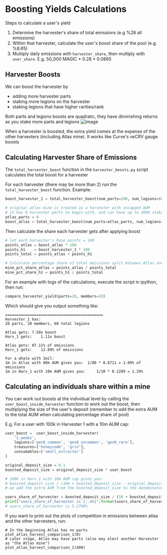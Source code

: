 # Boosting Yields Calculations

Steps to calculate a user's yield
1. Determine the harvester's share of total emissions (e.g %28 all emissions)
2. Within that harvester, calculate the user's boost share of the pool (e.g. %8.65)
3. Multiply daily emissions with `harvester_share`, then multiply with `user_share`. E.g. 50_000 MAGIC * 0.28 * 0.0865


## Harvester Boosts

We can boost the harvester by
  - adding more harvester parts
  - staking more legions on the harvester
  - staking legions that have higher rarities/rank

Both parts and legions boosts are quadratic, they have diminishing returns as you stake more parts and legions
![image](https://user-images.githubusercontent.com/4037878/148647127-9295714d-1ac5-48f7-b809-326d96e18d14.png)

When a harvester is boosted, the extra yield comes at the expense of the other harvesters (including Atlas mine).
It works like Curve's veCRV gauge boosts



## Calculating Harvester Share of Emissions
The `total_harvester_boost` function in the `harvestor_boosts.py` script calculates the total boost for a harvester

For each harvester (there may be more than 2) run the `total_harvester_boost` function. Example:
```python
boost_harvester_1 = total_harvester_boost(num_parts=200, num_legions=600, avg_legion_rank=1)
   
# original atlas mine is treated as a harvester with uncapped AUM
# it has 0 harvester parts to begin with, and can have up to 2000 staked legions to boost its mining (avg legion rank 1)
atlas_parts = 0
boost_atlas = total_harvester_boost(num_parts=atlas_parts, num_legions=2000, avg_legion_rank=1, is_atlas=True) # 7.5x
```

Then calculate the share each harvester gets after applying boost
```python
# let each harvester's base points = 100
points_atlas = boost_atlas * 100
points_h1    = boost_harvester_1 * 100
points_total = points_atlas + points_h1

# Calculate percentage share of total emissions split between Atlas and Harvester 1
mine_pct_share_atlas = points_atlas / points_total
mine_pct_share_h1 = points_h1 / points_total
```

For an example with logs of the calculations, execute the script in ipython, then run:
```python
compare_harvester_yield(parts=20, members=20)
```

Which should give you output something like:
```
============================================
Harvester_1 has:
20 parts, 20 members, 60 total legions

Atlas gets:	7.50x boost
Harv_1 gets:	1.11x boost

Atlas gets:	87.11% of emissions
Harv_1 gets:	12.89% of emissions

For a whale with 1mil:
1m in Atlas with 80m AUM gives you:	 1/80 * 0.8711 = 1.09% of emissions
1m in Harv_1 with 10m AUM gives you:	 1/10 * 0.1289 = 1.29%
```

## Calculating an individuals share within a mine
You can work out boosts at the individual level by calling the `user_boost_inside_harvester` function to work out the boost,
then multiplying the size of the user's deposit
(remember to add the extra AUM to the total AUM when calculating percentage share of pool)

E.g. For a user with 100k in Harvester 1 with a 10m AUM cap:
```python
user_boost =  user_boost_inside_harvester(
    '2_weeks',
    legions=['gen0_common', 'gen0_uncommon', 'gen0_rare'],
    treasures=['honeycomb', 'grin'],
    consumables=['small_extractor']
)

original_deposit_size = 0.1
boosted_deposit_size = original_deposit_size * user_boost

# 100k in Harv_1 with 10m AUM cap gives you:	
# boosted_deposit_size / (10m + boosted_deposit_size - original_deposit_size) = user's share of harvester 1's emissions
# we add the extra AUM from the boosted_deposit_size to the denominator AUM

users_share_of_harvester = boosted_deposit_size / (10 + boosted_deposit_size - original_deposit_size) 
print("users_share_of_harvester is {:.4%}".format(users_share_of_harvester))
# users_share_of_harvester is 5.2768%

```
 

 


If you want to print out the plots of competition in emissions between atlas and the other harvesters, run:
```
# In the beginning Atlas has no parts
plot_atlas_harvest_comparison_1(0)
# Later stage, Atlas may have parts (also may elect another Harvester as "the Atlas mine")
plot_atlas_harvest_comparison_1(400)
```



